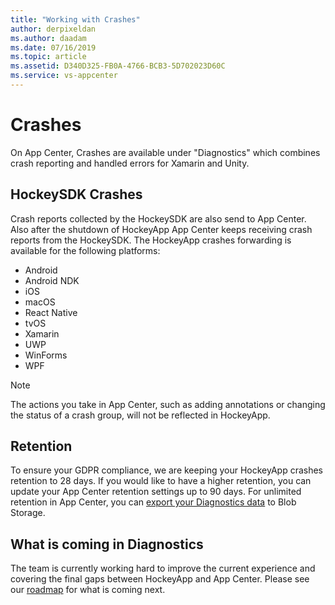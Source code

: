```yaml
---
title: "Working with Crashes"
author: derpixeldan
ms.author: daadam
ms.date: 07/16/2019
ms.topic: article
ms.assetid: D340D325-FB0A-4766-BCB3-5D702023D60C
ms.service: vs-appcenter
---
```


# Crashes

On App Center, Crashes are available under "Diagnostics" which combines crash reporting and handled errors for Xamarin and Unity.

## HockeySDK Crashes

Crash reports collected by the HockeySDK are also send to App Center. Also after the shutdown of HockeyApp App Center keeps receiving crash reports from the HockeySDK. The HockeyApp crashes forwarding is available for the following platforms:

* Android
* Android NDK
* iOS
* macOS
* React Native
* tvOS
* Xamarin
* UWP
* WinForms
* WPF

> [!NOTE]
> The actions you take in App Center, such as adding annotations or changing the status of a crash group, will not be reflected in HockeyApp.

## Retention

To ensure your GDPR compliance, we are keeping your HockeyApp crashes retention to 28 days. If you would like to have a higher retention, you can update your App Center retention settings up to 90 days. For unlimited retention in App Center, you can [export your Diagnostics data](~/analytics/export.md) to Blob Storage.

## What is coming in Diagnostics

The team is currently working hard to improve the current experience and covering the final gaps between HockeyApp and App Center. Please see our [roadmap](~/general/roadmap.md) for what is coming next.
